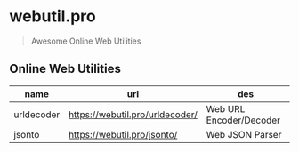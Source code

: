 # webutil.pro

> Awesome Online Web Utilities

## Online Web Utilities

| name       | url                               | des                     |
|------------|-----------------------------------|-------------------------|
| urldecoder | <https://webutil.pro/urldecoder/> | Web URL Encoder/Decoder |
| jsonto     | <https://webutil.pro/jsonto/>     | Web JSON Parser         |
